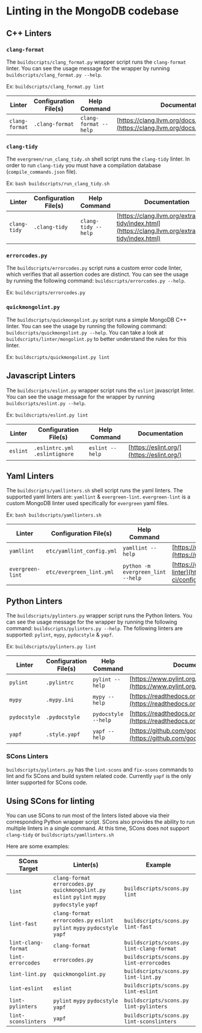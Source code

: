 # Linting in the MongoDB codebase

## C++ Linters

### `clang-format`

The `buildscripts/clang_format.py` wrapper script runs the `clang-format` linter. You can see the
usage message for the wrapper by running `buildscripts/clang_format.py --help`.

Ex: `buildscripts/clang_format.py lint`

| Linter         | Configuration File(s) | Help Command          | Documentation                                                                                |
| -------------- | --------------------- | --------------------- | -------------------------------------------------------------------------------------------- |
| `clang-format` | `.clang-format`       | `clang-format --help` | [https://clang.llvm.org/docs/ClangFormat.html](https://clang.llvm.org/docs/ClangFormat.html) |

### `clang-tidy`

The `evergreen/run_clang_tidy.sh` shell script runs the `clang-tidy` linter. In order to run
`clang-tidy` you must have a compilation database (`compile_commands.json` file).

Ex: `bash buildscripts/run_clang_tidy.sh`

| Linter       | Configuration File(s) | Help Command        | Documentation                                                                                            |
| ------------ | --------------------- | ------------------- | -------------------------------------------------------------------------------------------------------- |
| `clang-tidy` | `.clang-tidy`         | `clang-tidy --help` | [https://clang.llvm.org/extra/clang-tidy/index.html](https://clang.llvm.org/extra/clang-tidy/index.html) |

### `errorcodes.py`

The `buildscripts/errorcodes.py` script runs a custom error code linter, which verifies that all
assertion codes are distinct. You can see the usage by running the following command:
`buildscripts/errorcodes.py --help`.

Ex: `buildscripts/errorcodes.py`

### `quickmongolint.py`

The `buildscripts/quickmongolint.py` script runs a simple MongoDB C++ linter. You can see the usage
by running the following command: `buildscripts/quickmongolint.py --help`. You can take a look at
`buildscripts/linter/mongolint.py` to better understand the rules for this linter.

Ex: `buildscripts/quickmongolint.py lint`

## Javascript Linters

The `buildscripts/eslint.py` wrapper script runs the `eslint` javascript linter. You can see the
usage message for the wrapper by running `buildscripts/eslint.py --help`.

Ex: `buildscripts/eslint.py lint`

| Linter   | Configuration File(s)           | Help Command    | Documentation                              |
| -------- | ------------------------------- | --------------- | ------------------------------------------ |
| `eslint` | `.eslintrc.yml` `.eslintignore` | `eslint --help` | [https://eslint.org/](https://eslint.org/) |

## Yaml Linters

The `buildscripts/yamllinters.sh` shell script runs the yaml linters. The supported yaml linters
are: `yamllint` & `evergreen-lint`. `evergreen-lint` is a custom MongoDB linter used specifically
for `evergreen` yaml files.

Ex: `bash buildscripts/yamllinters.sh`

| Linter           | Configuration File(s)     | Help Command                      | Documentation                                                                                  |
| ---------------- | ------------------------- | --------------------------------- | ---------------------------------------------------------------------------------------------- |
| `yamllint`       | `etc/yamllint_config.yml` | `yamllint --help`                 | [https://readthedocs.org/projects/yamllint/](https://readthedocs.org/projects/yamllint/)       |
| `evergreen-lint` | `etc/evergreen_lint.yml`  | `python -m evergreen_lint --help` | [https://github.com/evergreen-ci/config-linter](https://github.com/evergreen-ci/config-linter) |

## Python Linters

The `buildscripts/pylinters.py` wrapper script runs the Python linters. You can
see the usage message for the wrapper by running the following command:
`buildscripts/pylinters.py --help`. The following linters are supported: `pylint`, `mypy`,
`pydocstyle` & `yapf`.

Ex: `buildscripts/pylinters.py lint`

| Linter       | Configuration File(s) | Help Command        | Documentation                                                                                |
| ------------ | --------------------- | ------------------- | -------------------------------------------------------------------------------------------- |
| `pylint`     | `.pylintrc`           | `pylint --help`     | [https://www.pylint.org/](https://www.pylint.org/)                                           |
| `mypy`       | `.mypy.ini`           | `mypy --help`       | [https://readthedocs.org/projects/mypy/](https://readthedocs.org/projects/mypy/)             |
| `pydocstyle` | `.pydocstyle`         | `pydocstyle --help` | [https://readthedocs.org/projects/pydocstyle/](https://readthedocs.org/projects/pydocstyle/) |
| `yapf`       | `.style.yapf`         | `yapf --help`       | [https://github.com/google/yapf](https://github.com/google/yapf)                             |

### SCons Linters

`buildscripts/pylinters.py` has the `lint-scons` and `fix-scons` commands to lint
and fix SCons and build system related code. Currently `yapf` is the only
linter supported for SCons code.

## Using SCons for linting

You can use SCons to run most of the linters listed above via their corresponding Python wrapper
script. SCons also provides the ability to run multiple linters in a single command. At this time,
SCons does not support `clang-tidy` or `buildscripts/yamllinters.sh`

Here are some examples:

| SCons Target        | Linter(s)                                                                                       | Example                                   |
| ------------------- | ----------------------------------------------------------------------------------------------- | ----------------------------------------- |
| `lint`              | `clang-format` `errorcodes.py` `quickmongolint.py` `eslint` `pylint` `mypy` `pydocstyle` `yapf` | `buildscripts/scons.py lint`              |
| `lint-fast`         | `clang-format` `errorcodes.py` `eslint` `pylint` `mypy` `pydocstyle` `yapf`                     | `buildscripts/scons.py lint-fast`         |
| `lint-clang-format` | `clang-format`                                                                                  | `buildscripts/scons.py lint-clang-format` |
| `lint-errorcodes`   | `errorcodes.py`                                                                                 | `buildscripts/scons.py lint-errorcodes`   |
| `lint-lint.py`      | `quickmongolint.py`                                                                             | `buildscripts/scons.py lint-lint.py`      |
| `lint-eslint`       | `eslint`                                                                                        | `buildscripts/scons.py lint-eslint`       |
| `lint-pylinters`    | `pylint` `mypy` `pydocstyle` `yapf`                                                             | `buildscripts/scons.py lint-pylinters`    |
| `lint-sconslinters` | `yapf`                                                                                          | `buildscripts/scons.py lint-sconslinters` |
